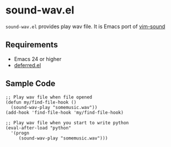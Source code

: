 # sound-wav.el

`sound-wav.el` provides play wav file. It is Emacs port of [vim-sound](https://github.com/osyo-manga/vim-sound)


## Requirements

* Emacs 24 or higher
* [deferred.el](https://github.com/kiwanami/emacs-deferred)


## Sample Code

```elisp
;; Play wav file when file opened
(defun my/find-file-hook ()
  (sound-wav-play "somemusic.wav"))
(add-hook 'find-file-hook 'my/find-file-hook)

;; Play wav file when you start to write python
(eval-after-load "python"
  '(progn
     (sound-wav-play "somemusic.wav")))
```
